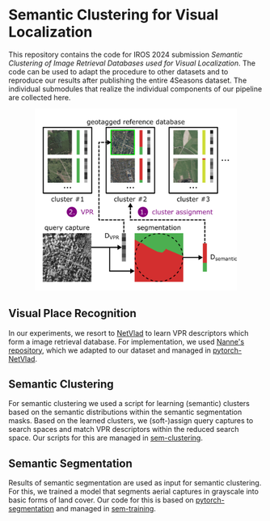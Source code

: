 # Semantic Clustering for Visual Localization

This repository contains the code for IROS 2024 submission *Semantic Clustering of Image Retrieval Databases used for Visual Localization*. The code can be used to adapt the procedure to other datasets and to reproduce our results after publishing the entire 4Seasons dataset. The individual submodules that realize the individual components of our pipeline are collected here.

<p align="center">
    <img src="content/overview.png" alt="drawing" width="400"/>
</p>

## Visual Place Recognition

In our experiments, we resort to [NetVlad](https://arxiv.org/abs/1511.07247) to learn VPR descriptors which form a image retrieval database. For implementation, we used [Nanne's repository](https://github.com/Nanne/pytorch-NetVlad), which we adapted to our dataset and managed in [pytorch-NetVlad](https://github.com/hlzmnhnry/pytorch-NetVlad).

## Semantic Clustering

For semantic clustering we used a script for learning (semantic) clusters based on the semantic distributions within the semantic segmentation masks. Based on the learned clusters, we (soft-)assign query captures to search spaces and match VPR descriptors within the reduced search space. Our scripts for this are managed in [sem-clustering](https://github.com/hlzmnhnry/sem-clustering).

## Semantic Segmentation

Results of semantic segmentation are used as input for semantic clustering. For this, we trained a model that segments aerial captures in grayscale into basic forms of land cover. Our code for this is based on [pytorch-segmentation](https://github.com/yassouali/pytorch-segmentation) and managed in [sem-training](https://github.com/hlzmnhnry/sem-training).